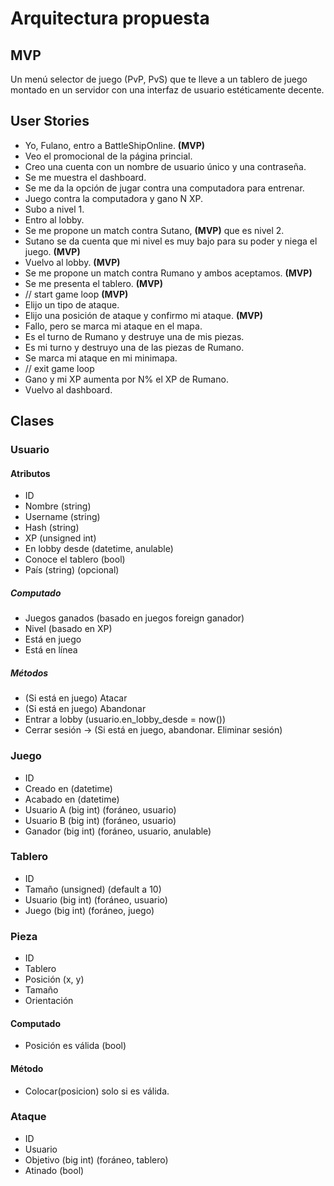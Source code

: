 # Arquitectura propuesta

## MVP
Un menú selector de juego (PvP, PvS) que te lleve a un tablero de juego montado en un servidor con una interfaz de usuario estéticamente decente.

## User Stories
* Yo, Fulano, entro a BattleShipOnline. **(MVP)**
* Veo el promocional de la página princial.
* Creo una cuenta con un nombre de usuario único y una contraseña.
* Se me muestra el dashboard.
* Se me da la opción de jugar contra una computadora para entrenar.
* Juego contra la computadora y gano N XP.
* Subo a nivel 1.
* Entro al lobby.
* Se me propone un match contra Sutano, **(MVP)** que es nivel 2.
* Sutano se da cuenta que mi nivel es muy bajo para su poder y niega el juego. **(MVP)**
* Vuelvo al lobby. **(MVP)**
* Se me propone un match contra Rumano y ambos aceptamos. **(MVP)**
* Se me presenta el tablero. **(MVP)**
* // start game loop **(MVP)**
* Elijo un tipo de ataque.
* Elijo una posición de ataque y confirmo mi ataque. **(MVP)**
* Fallo, pero se marca mi ataque en el mapa.
* Es el turno de Rumano y destruye una de mis piezas.
* Es mi turno y destruyo una de las piezas de Rumano.
* Se marca mi ataque en mi minimapa.
* // exit game loop
* Gano y mi XP aumenta por N% el XP de Rumano.
* Vuelvo al dashboard.

## Clases
### Usuario
#### Atributos
* ID
* Nombre (string)
* Username (string)
* Hash (string)
* XP (unsigned int)
* En lobby desde (datetime, anulable)
* Conoce el tablero (bool)
* País (string) (opcional)

##### Computado
* Juegos ganados (basado en juegos foreign ganador)
* Nivel (basado en XP)
* Está en juego
* Está en línea

##### Métodos
* (Si está en juego) Atacar
* (Si está en juego) Abandonar
* Entrar a lobby (usuario.en_lobby_desde = now())
* Cerrar sesión -> (Si está en juego, abandonar. Eliminar sesión)

### Juego
* ID
* Creado en (datetime)
* Acabado en (datetime)
* Usuario A (big int) (foráneo, usuario)
* Usuario B (big int) (foráneo, usuario)
* Ganador (big int) (foráneo, usuario, anulable)

### Tablero
* ID
* Tamaño (unsigned) (default a 10)
* Usuario (big int) (foráneo, usuario)
* Juego (big int) (foráneo, juego)

### Pieza
* ID
* Tablero
* Posición (x, y)
* Tamaño
* Orientación

#### Computado
* Posición es válida (bool)

#### Método
* Colocar(posicion) solo si es válida.

### Ataque
* ID
* Usuario
* Objetivo (big int) (foráneo, tablero)
* Atinado (bool)
